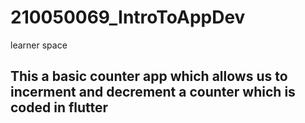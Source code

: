 # 210050069_IntroToAppDev
learner space
<h2>This a basic counter app which allows us to incerment and decrement a counter which is coded in flutter</h2>
